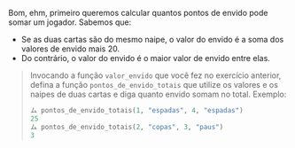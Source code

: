 Bom, ehm, primeiro queremos calcular quantos pontos de envido pode somar um jogador. Sabemos que:

* Se as duas cartas são do mesmo naipe, o valor do envido é a soma dos valores de envido mais 20.
* Do contrário, o valor do envido é o maior valor de envido entre elas.

> Invocando a função `valor_envido` que você fez no exercício anterior, defina a função `pontos_de_envido_totais` que utilize os valores e os naipes de duas cartas e diga quanto envido somam no total. Exemplo:
>
> ```python
> ム pontos_de_envido_totais(1, "espadas", 4, "espadas")
> 25
> ム pontos_de_envido_totais(2, "copas", 3, "paus")
> 3
> ```
